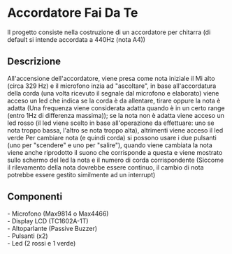 # Accordatore Fai Da Te
Il progetto consiste nella costruzione di un accordatore per chitarra (di default si intende accordata a 440Hz (nota A4))

<h2>Descrizione</h2>
All'accensione dell'accordatore, viene presa come nota iniziale il Mi alto (circa 329 Hz) e il microfono inzia ad "ascoltare", in base all'accordatura
della corda (una volta ricevuto il segnale dal microfono e elaborato) viene acceso un led che indica se la corda è da allentare, tirare oppure la nota è adatta
(Una frequenza viene considerata adatta quando è in un certo range (entro 1Hz di differenza massima)); se la nota non è adatta viene acceso un led rosso (il led viene scelto in base all'operazione da effettuare: uno se nota troppo bassa, l'altro se nota troppo alta), altrimenti viene acceso il led verde
Per cambiare nota (e quindi corda) si possono usare i due pulsanti (uno per "scendere" e uno per "salire"), quando viene cambiata la nota viene anche riprodotto il suono che corrisponde a questa e viene mostrato sullo schermo del led la nota e il numero di corda corrispondente
(Siccome il rilevamento della nota dovrebbe essere continuo, il cambio di nota potrebbe essere gestito similmente ad un interrupt)

<h2>Componenti</h2>
- Microfono (Max9814 o Max4466)<br>
- Display LCD (TC1602A-1T)<br>
- Altoparlante (Passive Buzzer)<br>
- Pulsanti (x2)<br>
- Led (2 rossi e 1 verde)<br>
